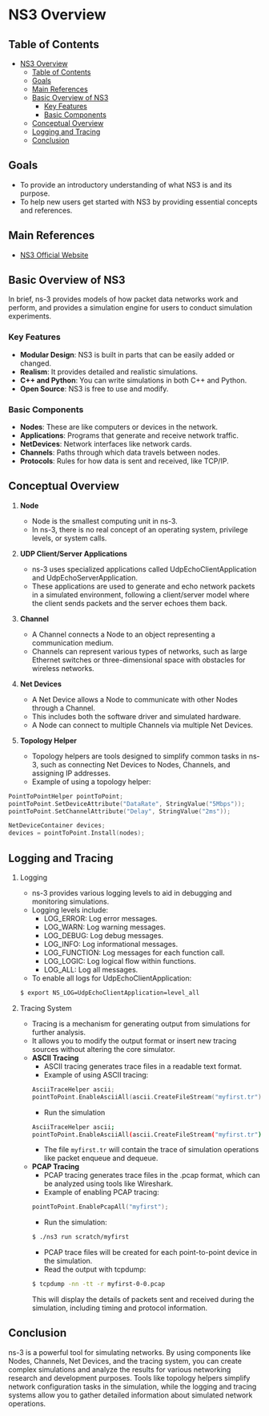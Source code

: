 #  NS3 Overview

## Table of Contents
- [NS3 Overview](#ns3-overview)
  - [Table of Contents](#table-of-contents)
  - [Goals](#goals)
  - [Main References](#main-references)
  - [Basic Overview of NS3](#basic-overview-of-ns3)
    - [Key Features](#key-features)
    - [Basic Components](#basic-components)
  - [Conceptual Overview](#conceptual-overview)
  - [Logging and Tracing](#logging-and-tracing)
  - [Conclusion](#conclusion)


## Goals

- To provide an introductory understanding of what NS3 is and its purpose.
- To help new users get started with NS3 by providing essential concepts and references.

## Main References

- [NS3 Official Website](https://www.nsnam.org/docs/tutorial/singlehtml/index.html)

## Basic Overview of NS3

In brief, ns-3 provides models of how packet data networks work and perform, and provides a simulation engine for users to conduct simulation experiments.

### Key Features
- **Modular Design**: NS3 is built in parts that can be easily added or changed.
- **Realism**: It provides detailed and realistic simulations.
- **C++ and Python**: You can write simulations in both C++ and Python.
- **Open Source**: NS3 is free to use and modify.

### Basic Components
- **Nodes**: These are like computers or devices in the network.
- **Applications**: Programs that generate and receive network traffic.
- **NetDevices**: Network interfaces like network cards.
- **Channels**: Paths through which data travels between nodes.
- **Protocols**: Rules for how data is sent and received, like TCP/IP.

## Conceptual Overview

1. **Node**
    - Node is the smallest computing unit in ns-3.
    - In ns-3, there is no real concept of an operating system, privilege levels, or system calls.

2. **UDP Client/Server Applications**
    - ns-3 uses specialized applications called UdpEchoClientApplication and UdpEchoServerApplication.
    - These applications are used to generate and echo network packets in a simulated environment, following a client/server model where the client sends packets and the server echoes them back.

3. **Channel**
    - A Channel connects a Node to an object representing a communication medium.
    - Channels can represent various types of networks, such as large Ethernet switches or three-dimensional space with obstacles for wireless networks.


4. **Net Devices**
    - A Net Device allows a Node to communicate with other Nodes through a Channel.
    - This includes both the software driver and simulated hardware.
    - A Node can connect to multiple Channels via multiple Net Devices.

5. **Topology Helper**
    - Topology helpers are tools designed to simplify common tasks in ns-3, such as connecting Net Devices to Nodes, Channels, and assigning IP addresses.
    - Example of using a topology helper:
```cpp
PointToPointHelper pointToPoint;
pointToPoint.SetDeviceAttribute("DataRate", StringValue("5Mbps"));
pointToPoint.SetChannelAttribute("Delay", StringValue("2ms"));

NetDeviceContainer devices;
devices = pointToPoint.Install(nodes);
```

## Logging and Tracing

1. Logging
    - ns-3 provides various logging levels to aid in debugging and monitoring simulations.
    - Logging levels include:
        - LOG_ERROR: Log error messages.
        - LOG_WARN: Log warning messages.
        - LOG_DEBUG: Log debug messages.
        - LOG_INFO: Log informational messages.
        - LOG_FUNCTION: Log messages for each function call.
        - LOG_LOGIC: Log logical flow within functions.
        - LOG_ALL: Log all messages.
    - To enable all logs for UdpEchoClientApplication:
    ```bash
    $ export NS_LOG=UdpEchoClientApplication=level_all
    ```
    
2. Tracing System
    - Tracing is a mechanism for generating output from simulations for further analysis.
    - It allows you to modify the output format or insert new tracing sources without altering the core simulator.
    - **ASCII Tracing**
        - ASCII tracing generates trace files in a readable text format.
        - Example of using ASCII tracing:
        ```cpp
        AsciiTraceHelper ascii;
        pointToPoint.EnableAsciiAll(ascii.CreateFileStream("myfirst.tr"));
        ```
        - Run the simulation
        ```bash
        AsciiTraceHelper ascii;
        pointToPoint.EnableAsciiAll(ascii.CreateFileStream("myfirst.tr"));
        ```
        - The file ``myfirst.tr`` will contain the trace of simulation operations like packet enqueue and dequeue.
    - **PCAP Tracing**
        - PCAP tracing generates trace files in the .pcap format, which can be analyzed using tools like Wireshark.
        - Example of enabling PCAP tracing:
        ```cpp
        pointToPoint.EnablePcapAll("myfirst");
        ```
        - Run the simulation:
        ```bash
        $ ./ns3 run scratch/myfirst
        ```
        - PCAP trace files will be created for each point-to-point device in the simulation.
        - Read the output with tcpdump:
        ```bash
        $ tcpdump -nn -tt -r myfirst-0-0.pcap
        ```
        This will display the details of packets sent and received during the simulation, including timing and protocol information.   
        
## Conclusion
ns-3 is a powerful tool for simulating networks. By using components like Nodes, Channels, Net Devices, and the tracing system, you can create complex simulations and analyze the results for various networking research and development purposes. Tools like topology helpers simplify network configuration tasks in the simulation, while the logging and tracing systems allow you to gather detailed information about simulated network operations.
